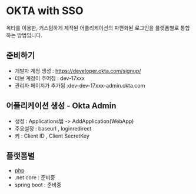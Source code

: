 # OKTA with SSO

옥타를 이용한, 커스텀하게 제작된 어플리케이션의 파편화된 로그인을 
플랫폼별로 통합하는 방법입니다.

## 준비하기

- 개발자 계정 생성 : https://developer.okta.com/signup/
- 데브 계정이 주어짐 : dev-17xxx
- 관리자 페이지가 추가됨 :dev-dev-17xxx-admin.okta.com

## 어플리케이션 생성 - Okta Admin
- 생성 : Applications탭 -> AddApplication(WebApp)
- 주요설정 : baseurl , loginredirect
- 키 : Client ID , Client SecretKey

## 플랫폼별
- [php](/php)
- .net core : 준비중
- spring boot : 준비중


